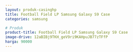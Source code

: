 ```yaml
---
layout: produk-casinghp
title: Football Field LP Samsung Galaxy S9 Case
categories: samsung

# Produk
product-title: Football Field LP Samsung Galaxy S9 Case
image-drive: 12aBIBj9TKH_geV9ri9KAHpuJB77zTFfP
harga: 90000
---
```

